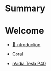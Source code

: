 # Summary

# Welcome

- [👋 Introduction](introduction.md)

- [Coral](coral.md)
- [nVidia Tesla P40](p40.md)
